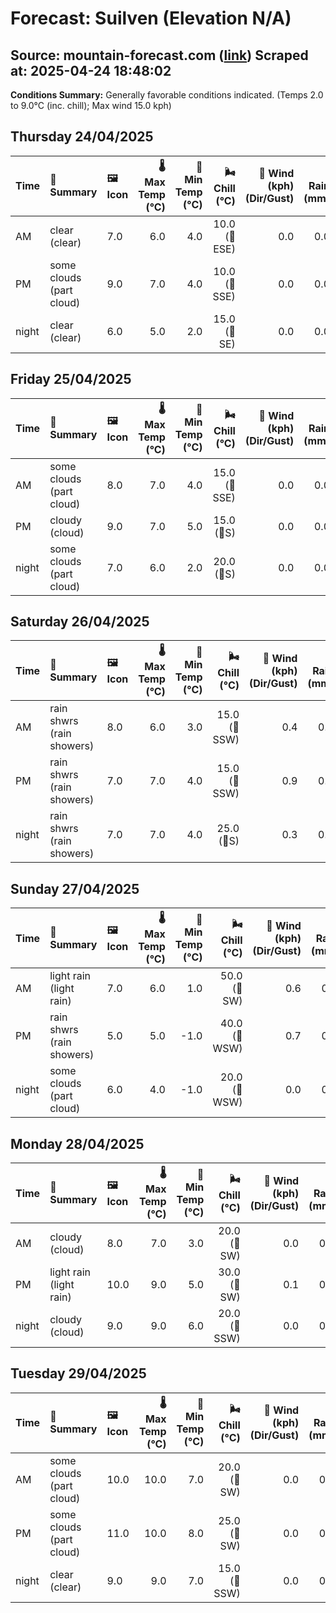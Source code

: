 # Forecast: Suilven (Elevation N/A)
**Source:** mountain-forecast.com ([link](https://www.mountain-forecast.com/peaks/Suilven/forecasts/731))
**Scraped at:** 2025-04-24 18:48:02
---

**Conditions Summary:** Generally favorable conditions indicated. (Temps 2.0 to 9.0°C (inc. chill); Max wind 15.0 kph)

## Thursday 24/04/2025
| **Time** | **📝 Summary** | **🖼️ Icon** | **🌡️ Max Temp (°C)** | **🥶 Min Temp (°C)** | **🌬️ Chill (°C)** | **💨 Wind (kph) (Dir/Gust)** | **💧 Rain (mm)** | **❄️ Snow (cm)** | **☁️ Cloud Base (m)** | **🧊 Freezing Lvl (m)** |
|:------- |:------- |:----- |--------------: |-------------: |-----------: |---------------------: |---------: |----------: |---------------: |----------------: |
| AM      | clear<br><span class="icon-desc">(clear)</span> | 7.0 | 6.0 | 4.0 | 10.0<br>(🧭ESE) | 0.0 | 0.0 | 900 | 1700 |
| PM      | some clouds<br><span class="icon-desc">(part cloud)</span> | 9.0 | 7.0 | 4.0 | 10.0<br>(🧭SSE) | 0.0 | 0.0 | 950 | 1800 |
| night   | clear<br><span class="icon-desc">(clear)</span> | 6.0 | 5.0 | 2.0 | 15.0<br>(🧭SE) | 0.0 | 0.0 | 950 | 1850 |

## Friday 25/04/2025
| **Time** | **📝 Summary** | **🖼️ Icon** | **🌡️ Max Temp (°C)** | **🥶 Min Temp (°C)** | **🌬️ Chill (°C)** | **💨 Wind (kph) (Dir/Gust)** | **💧 Rain (mm)** | **❄️ Snow (cm)** | **☁️ Cloud Base (m)** | **🧊 Freezing Lvl (m)** |
|:------- |:------- |:----- |--------------: |-------------: |-----------: |---------------------: |---------: |----------: |---------------: |----------------: |
| AM      | some clouds<br><span class="icon-desc">(part cloud)</span> | 8.0 | 7.0 | 4.0 | 15.0<br>(🧭SSE) | 0.0 | 0.0 | 8600 | 2050 |
| PM      | cloudy<br><span class="icon-desc">(cloud)</span> | 9.0 | 7.0 | 5.0 | 15.0<br>(🧭S) | 0.0 | 0.0 | 900 | 1900 |
| night   | some clouds<br><span class="icon-desc">(part cloud)</span> | 7.0 | 6.0 | 2.0 | 20.0<br>(🧭S) | 0.0 | 0.0 | 850 | 1850 |

## Saturday 26/04/2025
| **Time** | **📝 Summary** | **🖼️ Icon** | **🌡️ Max Temp (°C)** | **🥶 Min Temp (°C)** | **🌬️ Chill (°C)** | **💨 Wind (kph) (Dir/Gust)** | **💧 Rain (mm)** | **❄️ Snow (cm)** | **☁️ Cloud Base (m)** | **🧊 Freezing Lvl (m)** |
|:------- |:------- |:----- |--------------: |-------------: |-----------: |---------------------: |---------: |----------: |---------------: |----------------: |
| AM      | rain shwrs<br><span class="icon-desc">(rain showers)</span> | 8.0 | 6.0 | 3.0 | 15.0<br>(🧭SSW) | 0.4 | 0.0 | 250 | 1750 |
| PM      | rain shwrs<br><span class="icon-desc">(rain showers)</span> | 7.0 | 7.0 | 4.0 | 15.0<br>(🧭SSW) | 0.9 | 0.0 | 550 | 1750 |
| night   | rain shwrs<br><span class="icon-desc">(rain showers)</span> | 7.0 | 7.0 | 4.0 | 25.0<br>(🧭S) | 0.3 | 0.0 | 1600 | 2000 |

## Sunday 27/04/2025
| **Time** | **📝 Summary** | **🖼️ Icon** | **🌡️ Max Temp (°C)** | **🥶 Min Temp (°C)** | **🌬️ Chill (°C)** | **💨 Wind (kph) (Dir/Gust)** | **💧 Rain (mm)** | **❄️ Snow (cm)** | **☁️ Cloud Base (m)** | **🧊 Freezing Lvl (m)** |
|:------- |:------- |:----- |--------------: |-------------: |-----------: |---------------------: |---------: |----------: |---------------: |----------------: |
| AM      | light rain<br><span class="icon-desc">(light rain)</span> | 7.0 | 6.0 | 1.0 | 50.0<br>(🧭SW) | 0.6 | 0.0 | 250 | 1800 |
| PM      | rain shwrs<br><span class="icon-desc">(rain showers)</span> | 5.0 | 5.0 | -1.0 | 40.0<br>(🧭WSW) | 0.7 | 0.0 | 300 | 1400 |
| night   | some clouds<br><span class="icon-desc">(part cloud)</span> | 6.0 | 4.0 | -1.0 | 20.0<br>(🧭WSW) | 0.0 | 0.0 | 6200 | 1450 |

## Monday 28/04/2025
| **Time** | **📝 Summary** | **🖼️ Icon** | **🌡️ Max Temp (°C)** | **🥶 Min Temp (°C)** | **🌬️ Chill (°C)** | **💨 Wind (kph) (Dir/Gust)** | **💧 Rain (mm)** | **❄️ Snow (cm)** | **☁️ Cloud Base (m)** | **🧊 Freezing Lvl (m)** |
|:------- |:------- |:----- |--------------: |-------------: |-----------: |---------------------: |---------: |----------: |---------------: |----------------: |
| AM      | cloudy<br><span class="icon-desc">(cloud)</span> | 8.0 | 7.0 | 3.0 | 20.0<br>(🧭SW) | 0.0 | 0.0 | 500 | 2150 |
| PM      | light rain<br><span class="icon-desc">(light rain)</span> | 10.0 | 9.0 | 5.0 | 30.0<br>(🧭SW) | 0.1 | 0.0 | 550 | 2150 |
| night   | cloudy<br><span class="icon-desc">(cloud)</span> | 9.0 | 9.0 | 6.0 | 20.0<br>(🧭SSW) | 0.0 | 0.0 | 2450 | 2400 |

## Tuesday 29/04/2025
| **Time** | **📝 Summary** | **🖼️ Icon** | **🌡️ Max Temp (°C)** | **🥶 Min Temp (°C)** | **🌬️ Chill (°C)** | **💨 Wind (kph) (Dir/Gust)** | **💧 Rain (mm)** | **❄️ Snow (cm)** | **☁️ Cloud Base (m)** | **🧊 Freezing Lvl (m)** |
|:------- |:------- |:----- |--------------: |-------------: |-----------: |---------------------: |---------: |----------: |---------------: |----------------: |
| AM      | some clouds<br><span class="icon-desc">(part cloud)</span> | 10.0 | 10.0 | 7.0 | 20.0<br>(🧭SW) | 0.0 | 0.0 | 6000 | 2600 |
| PM      | some clouds<br><span class="icon-desc">(part cloud)</span> | 11.0 | 10.0 | 8.0 | 25.0<br>(🧭SW) | 0.0 | 0.0 | - | 2600 |
| night   | clear<br><span class="icon-desc">(clear)</span> | 9.0 | 9.0 | 7.0 | 15.0<br>(🧭SSW) | 0.0 | 0.0 | - | 2600 |